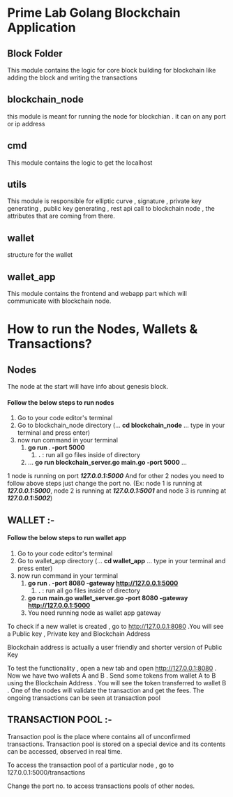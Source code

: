 # Prime Lab Golang Blockchain Application

## Block Folder 

This module contains the logic for core block building for blockchain like adding the block and writing the transactions 


## blockchain_node

this module is meant for running the node for blockchian . it can on any port or ip address


## cmd 

This module contains the logic to get the localhost 

## utils 

This module is responsible for elliptic curve , signature , private key generating , public key generating , rest api call to blockchain node , the attributes that are coming from there.

## wallet 

structure for the wallet 


## wallet_app

This module contains the frontend and webapp part which will communicate with blockchain node.

# How to run the Nodes, Wallets & Transactions?


## Nodes 
The node at the start will have info about genesis block. 

#### Follow the below steps to run nodes

1. Go to your code editor's terminal
2. Go to blockchain_node directory (... **cd blockchain_node** ... type in your terminal and press enter)
3. now run command in your terminal
   1. **go run . -port 5000**  
      1. **.** : run all go files inside of directory
   2. ... **go run blockchain_server.go main.go -port 5000** ...

1 node is running on port ***127.0.0.1:5000*** And for other 2 nodes you need to follow above steps  just change the port no. (Ex: node 1 is running at ***127.0.0.1:5000***, node 2 is running at ***127.0.0.1:5001*** and node 3 is running at ***127.0.0.1:5002***)


## WALLET :-

#### Follow the below steps to run wallet app

1. Go to your code editor's terminal
2. Go to wallet_app directory (... **cd wallet_app** ... type in your terminal and press enter)
3. now run command in your terminal
   1. **go run . -port 8080 -gateway http://127.0.0.1:5000** 
      1. **.** : run all go files inside of directory
   2. **go run main.go wallet_server.go -port 8080 -gateway http://127.0.0.1:5000** 
   3. You need running node as wallet app gateway

To check if a new wallet is created , go to http://127.0.0.1:8080 .You will see a Public key , Private key and Blockchain Address 

Blockchain address is actually a user friendly and shorter version of Public Key

To test the functionality , open a new tab and open http://127.0.0.1:8080 . Now we have two wallets A and B . Send some tokens from wallet A to B using the Blockchain Address .
You will see the token transferred to wallet B . One of the nodes will validate the transaction and get the fees. The ongoing transactions can be seen at transaction pool



## TRANSACTION POOL :-

Transaction pool is the place where contains all of unconfirmed transactions. Transaction pool is stored on a special device and its contents can be accessed, observed in real time.

To access the transaction pool of a particular node  , go to 127.0.0.1:5000/transactions

Change the port no. to access transactions pools of other nodes.











